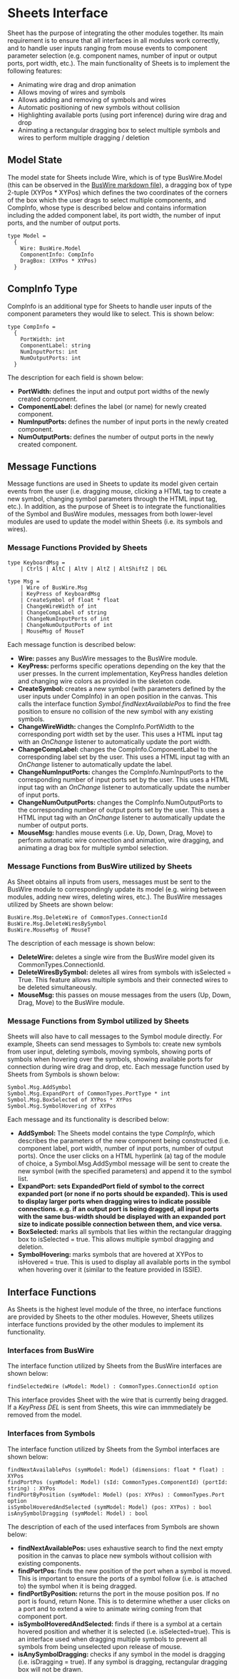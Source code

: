 # Sheets Interface
Sheet has the purpose of integrating the other modules together. Its main requirement is to ensure that all interfaces in all modules work correctly, and to handle user inputs ranging from mouse events to component parameter selection (e.g. component names, number of input or output ports, port width, etc.). The main functionality of Sheets is to implement the following features:
<ul>
  <li>Animating wire drag and drop animation</li>
  <li>Allows moving of wires and symbols</li>
  <li>Allows adding and removing of symbols and wires</li>
  <li>Automatic positioning of new symbols without collision</li>
  <li>Highlighting available ports (using port inference) during wire drag and drop</li>
  <li>Animating a rectangular dragging box to select multiple symbols and wires to perform multiple dragging / deletion</li>
</ul>

## Model State
The model state for Sheets include Wire, which is of type BusWire.Model (this can be observed in the <a href="/BusWire.md">BusWire markdown file</a>), a dragging box of type 2-tuple (XYPos * XYPos) which defines the two coordinates of the corners of the box which the user drags to select multiple components, and CompInfo, whose type is described below and contains information including the added component label, its port width, the number of input ports, and the number of output ports.
```F#
type Model = 
  {
    Wire: BusWire.Model
    ComponentInfo: CompInfo
    DragBox: (XYPos * XYPos)
  }
```

## CompInfo Type
CompInfo is an additional type for Sheets to handle user inputs of the component parameters they would like to select. This is shown below:
```F#
type CompInfo = 
  {
    PortWidth: int
    ComponentLabel: string
    NumInputPorts: int
    NumOutputPorts: int
  }
```
The description for each field is shown below:
<ul>
  <li><b>PortWidth: </b>defines the input and output port widths of the newly created component.</li>
  <li><b>ComponentLabel: </b>defines the label (or name) for newly created component.</li>
  <li><b>NumInputPorts: </b>defines the number of input ports in the newly created component.</li>
  <li><b>NumOutputPorts: </b>defines the number of output ports in the newly created component.</li>
</ul>

## Message Functions
Message functions are used in Sheets to update its model given certain events from the user (i.e. dragging mouse, clicking a HTML <a> tag to create a new symbol, changing symbol parameters through the HTML input tag, etc.). In addition, as the purpose of Sheet is to integrate the functionalities of the Symbol and BusWire modules, messages from both lower-level modules are used to update the model within Sheets (i.e. its symbols and wires).
  
### Message Functions Provided by Sheets
```F#
type KeyboardMsg =
    | CtrlS | AltC | AltV | AltZ | AltShiftZ | DEL

type Msg =
    | Wire of BusWire.Msg
    | KeyPress of KeyboardMsg
    | CreateSymbol of float * float
    | ChangeWireWidth of int
    | ChangeCompLabel of string
    | ChangeNumInputPorts of int
    | ChangeNumOutputPorts of int
    | MouseMsg of MouseT
```
Each message function is described below:
<ul> 
  <li><b>Wire: </b>passes any BusWire messages to the BusWire module.</li>
  <li><b>KeyPress: </b>performs specific operations depending on the key that the user presses. In the current implementation, KeyPress handles deletion and changing wire colors as provided in the skeleton code.</li>
  <li><b>CreateSymbol: </b>creates a new symbol (with parameters defined by the user inputs under CompInfo) in an open position in the canvas. This calls the interface function <i>Symbol.findNextAvailablePos</i> to find the free position to ensure no collision of the new symbol with any existing symbols.</li>
  <li><b>ChangeWireWidth: </b>changes the CompInfo.PortWidth to the corresponding port width set by the user. This uses a HTML input tag with an <i>OnChange</i> listener to automatically update the port width.</li>
  <li><b>ChangeCompLabel: </b>changes the CompInfo.ComponentLabel to the corresponding label set by the user. This uses a HTML input tag with an <i>OnChange</i> listener to automatically update the label.</li>
  <li><b>ChangeNumInputPorts: </b>changes the CompInfo.NumInputPorts to the corresponding number of input ports set by the user. This uses a HTML input tag with an <i>OnChange</i> listener to automatically update the number of input ports.</li>
  <li><b>ChangeNumOutputPorts: </b>changes the CompInfo.NumOutputPorts to the corresponding number of output ports set by the user. This uses a HTML input tag with an <i>OnChange</i> listener to automatically update the number of output ports.</li>
  <li><b>MouseMsg: </b>handles mouse events (i.e. Up, Down, Drag, Move) to perform automatic wire connection and animation, wire dragging, and animating a drag box for multiple symbol selection.</li>
</ul>

### Message Functions from BusWire utilized by Sheets
As Sheet obtains all inputs from users, messages must be sent to the BusWire module to correspondingly update its model (e.g. wiring between modules, adding new wires, deleting wires, etc.). The BusWire messages utilized by Sheets are shown below:
```F#
BusWire.Msg.DeleteWire of CommonTypes.ConnectionId
BusWire.Msg.DeleteWiresBySymbol 
BusWire.MouseMsg of MouseT
```
The description of each message is shown below:
<ul>
  <li><b>DeleteWire: </b>deletes a single wire from the BusWire model given its CommonTypes.ConnectionId.</li>
  <li><b>DeleteWiresBySymbol: </b>deletes all wires from symbols with isSelected = True. This feature allows multiple symbols and their connected wires to be deleted simultaneously.</li>
  <li><b>MouseMsg: </b>this passes on mouse messages from the users (Up, Down, Drag, Move) to the BusWire module.</li>
</ul>

### Message Functions from Symbol utilized by Sheets
Sheets will also have to call messages to the Symbol module directly. For example, Sheets can send messages to Symbols to: create new symbols from user input, deleting symbols, moving symbols, showing ports of symbols when hovering over the symbols, showing available ports for connection during wire drag and drop, etc. Each message function used by Sheets from Symbols is shown below:
```F#
Symbol.Msg.AddSymbol
Symbol.Msg.ExpandPort of CommonTypes.PortType * int
Symbol.Msg.BoxSelected of XYPos * XYPos
Symbol.Msg.SymbolHovering of XYPos
```
Each message and its functionality is described below:
<ul>
  <li><b>AddSymbol: </b>The Sheets model contains the type <i>CompInfo</i>, which describes the parameters of the new component being constructed (i.e. component label, port width, number of input ports, number of output ports). Once the user clicks on a HTML hyperlink (a) tag of the module of choice, a Symbol.Msg.AddSymbol message will be sent to create the new symbol (with the specified parameters) and append it to the symbol list.</li>
  <li><b>ExpandPort: sets ExpandedPort field of symbol to the correct expanded port (or none if no ports should be expanded). This is used to display larger ports when dragging wires to indicate possible connections. e.g. if an output port is being dragged, all input ports with the same bus-width should be displayed with an expanded port size to indicate possible connection between them, and vice versa.</b></li>
  <li><b>BoxSelected: </b>marks all symbols that lies within the rectangular dragging box to isSelected = true. This allows multiple symbol dragging and deletion.</li>
  <li><b>SymbolHovering: </b>marks symbols that are hovered at XYPos to isHovered = true. This is used to display all available ports in the symbol when hovering over it (similar to the feature provided in ISSIE).</li>  
</ul>

## Interface Functions
As Sheets is the highest level module of the three, no interface functions are provided by Sheets to the other modules. However, Sheets utilizes interface functions provided by the other modules to implement its functionality.

### Interfaces from BusWire
The interface function utilized by Sheets from the BusWire interfaces are shown below:
```F#
findSelectedWire (wModel: Model) : CommonTypes.ConnectionId option
```
This interface provides Sheet with the wire that is currently being dragged. If a <i>KeyPress DEL</i> is sent from Sheets, this wire can immmediately be removed from the model.

### Interfaces from Symbols
The interface function utilized by Sheets from the Symbol interfaces are shown below:
```F#
findNextAvailablePos (symModel: Model) (dimensions: float * float) : XYPos
findPortPos (symModel: Model) (sId: CommonTypes.ComponentId) (portId: string) : XYPos
findPortByPosition (symModel: Model) (pos: XYPos) : CommonTypes.Port option 
isSymbolHoveredAndSelected (symModel: Model) (pos: XYPos) : bool
isAnySymbolDragging (symModel: Model) : bool
```
The description of each of the used interfaces from Symbols are shown below:
<ul>
  <li><b>findNextAvailablePos: </b>uses exhaustive search to find the next empty position in the canvas to place new symbols without collision with existing components.</li>
  <li><b>findPortPos: </b>finds the new position of the port when a symbol is moved. This is important to ensure the ports of a symbol follow (i.e. is attached to) the symbol when it is being dragged.</li>
  <li><b>findPortByPosition: </b>returns the port in the mouse position pos. If no port is found, return None. This is to determine whether a user clicks on a port and to extend a wire to animate wiring coming from that component port.</li>
  <li><b>isSymbolHoveredAndSelected: </b>finds if there is a symbol at a certain hovered position and whether it is selected (i.e. isSelected=true). This is an interface used when dragging multiple symbols to prevent all symbols from being unselected upon release of mouse.</li>
  <li><b>isAnySymbolDragging: </b>checks if any symbol in the model is dragging (i.e. isDragging = true). If any symbol is dragging, rectangular dragging box will not be drawn.</li>
</ul>
